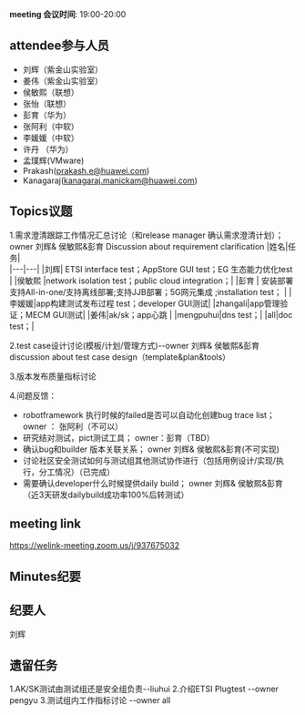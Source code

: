 **meeting 会议时间**: 19:00-20:00

## attendee参与人员
- 刘辉（紫金山实验室）
- 姜伟（紫金山实验室）
- 侯敏熙（联想）
- 张怡（联想）
- 彭育（华为）
- 张阿利（中软）
- 李媛媛（中软）
- 许丹 （华为）
- 孟璞辉(VMware)
- Prakash(prakash.e@huawei.com)
- Kanagaraj(kanagaraj.manickam@huawei.com)

## Topics议题
1.需求澄清跟踪工作情况汇总讨论（和release manager 确认需求澄清计划）；  owner 刘辉& 侯敏熙&彭育
Discussion about requirement clarification
|姓名|任务|  
|---|---|
|刘辉| ETSI interface test；AppStore GUI test；EG 生态能力优化test  |
|侯敏熙   |network isolation test；public cloud integration；|
|彭育   | 安装部署支持All-in-one/支持离线部署;支持JJB部署；5G网元集成 ;installation test； |
|李媛媛|app构建测试发布过程 test；developer GUI测试|
|zhangali|app管理验证；MECM GUI测试|
|姜伟|ak/sk；app心跳 |
|mengpuhui|dns test；|
|all|doc test；|

2.test case设计讨论(模板/计划/管理方式)--owner 刘辉& 侯敏熙&彭育
discussion about test case design（template&plan&tools）

3.版本发布质量指标讨论

4.问题反馈：
- robotframework 执行时候的failed是否可以自动化创建bug trace list； owner ： 张阿利（不可以）
- 研究结对测试，pict测试工具；  owner：彭育（TBD）
- 确认bug和builder 版本关联关系；  owner 刘辉& 侯敏熙&彭育(不可实现)
- 讨论社区安全测试如何与测试组其他测试协作进行（包括用例设计/实现/执行，分工情况）（已完成） 
- 需要确认developer什么时候提供daily build；   owner 刘辉& 侯敏熙&彭育（近3天研发dailybuild成功率100%后转测试）

## meeting link
 https://welink-meeting.zoom.us/j/937675032
## Minutes纪要
## 纪要人
刘辉

## 遗留任务

1.AK/SK测试由测试组还是安全组负责--liuhui
2.介绍ETSI Plugtest --owner pengyu
3.测试组内工作指标讨论 --owner all
